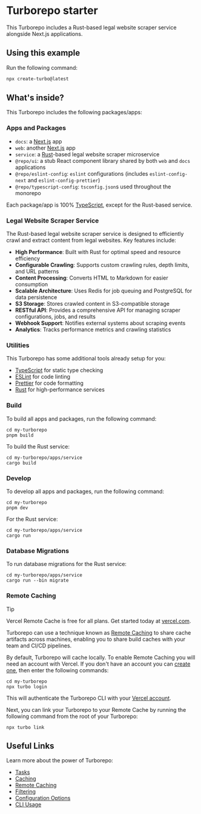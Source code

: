 # Turborepo starter

This Turborepo includes a Rust-based legal website scraper service alongside Next.js applications.

## Using this example

Run the following command:

```sh
npx create-turbo@latest
```

## What's inside?

This Turborepo includes the following packages/apps:

### Apps and Packages

- `docs`: a [Next.js](https://nextjs.org/) app
- `web`: another [Next.js](https://nextjs.org/) app
- `service`: a [Rust](https://www.rust-lang.org/)-based legal website scraper microservice
- `@repo/ui`: a stub React component library shared by both `web` and `docs` applications
- `@repo/eslint-config`: `eslint` configurations (includes `eslint-config-next` and `eslint-config-prettier`)
- `@repo/typescript-config`: `tsconfig.json`s used throughout the monorepo

Each package/app is 100% [TypeScript](https://www.typescriptlang.org/), except for the Rust-based service.

### Legal Website Scraper Service

The Rust-based legal website scraper service is designed to efficiently crawl and extract content from legal websites. Key features include:

- **High Performance**: Built with Rust for optimal speed and resource efficiency
- **Configurable Crawling**: Supports custom crawling rules, depth limits, and URL patterns
- **Content Processing**: Converts HTML to Markdown for easier consumption
- **Scalable Architecture**: Uses Redis for job queuing and PostgreSQL for data persistence
- **S3 Storage**: Stores crawled content in S3-compatible storage
- **RESTful API**: Provides a comprehensive API for managing scraper configurations, jobs, and results
- **Webhook Support**: Notifies external systems about scraping events
- **Analytics**: Tracks performance metrics and crawling statistics

### Utilities

This Turborepo has some additional tools already setup for you:

- [TypeScript](https://www.typescriptlang.org/) for static type checking
- [ESLint](https://eslint.org/) for code linting
- [Prettier](https://prettier.io) for code formatting
- [Rust](https://www.rust-lang.org/) for high-performance services

### Build

To build all apps and packages, run the following command:

```
cd my-turborepo
pnpm build
```

To build the Rust service:

```
cd my-turborepo/apps/service
cargo build
```

### Develop

To develop all apps and packages, run the following command:

```
cd my-turborepo
pnpm dev
```

For the Rust service:

```
cd my-turborepo/apps/service
cargo run
```

### Database Migrations

To run database migrations for the Rust service:

```
cd my-turborepo/apps/service
cargo run --bin migrate
```

### Remote Caching

> [!TIP]
> Vercel Remote Cache is free for all plans. Get started today at [vercel.com](https://vercel.com/signup?/signup?utm_source=remote-cache-sdk&utm_campaign=free_remote_cache).

Turborepo can use a technique known as [Remote Caching](https://turbo.build/repo/docs/core-concepts/remote-caching) to share cache artifacts across machines, enabling you to share build caches with your team and CI/CD pipelines.

By default, Turborepo will cache locally. To enable Remote Caching you will need an account with Vercel. If you don't have an account you can [create one](https://vercel.com/signup?utm_source=turborepo-examples), then enter the following commands:

```
cd my-turborepo
npx turbo login
```

This will authenticate the Turborepo CLI with your [Vercel account](https://vercel.com/docs/concepts/personal-accounts/overview).

Next, you can link your Turborepo to your Remote Cache by running the following command from the root of your Turborepo:

```
npx turbo link
```

## Useful Links

Learn more about the power of Turborepo:

- [Tasks](https://turbo.build/repo/docs/core-concepts/monorepos/running-tasks)
- [Caching](https://turbo.build/repo/docs/core-concepts/caching)
- [Remote Caching](https://turbo.build/repo/docs/core-concepts/remote-caching)
- [Filtering](https://turbo.build/repo/docs/core-concepts/monorepos/filtering)
- [Configuration Options](https://turbo.build/repo/docs/reference/configuration)
- [CLI Usage](https://turbo.build/repo/docs/reference/command-line-reference)
